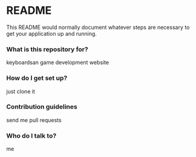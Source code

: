 # README #

This README would normally document whatever steps are necessary to get your application up and running.

### What is this repository for? ###

keyboardsan game development website

### How do I get set up? ###

just clone it

### Contribution guidelines ###

send me pull requests

### Who do I talk to? ###

me